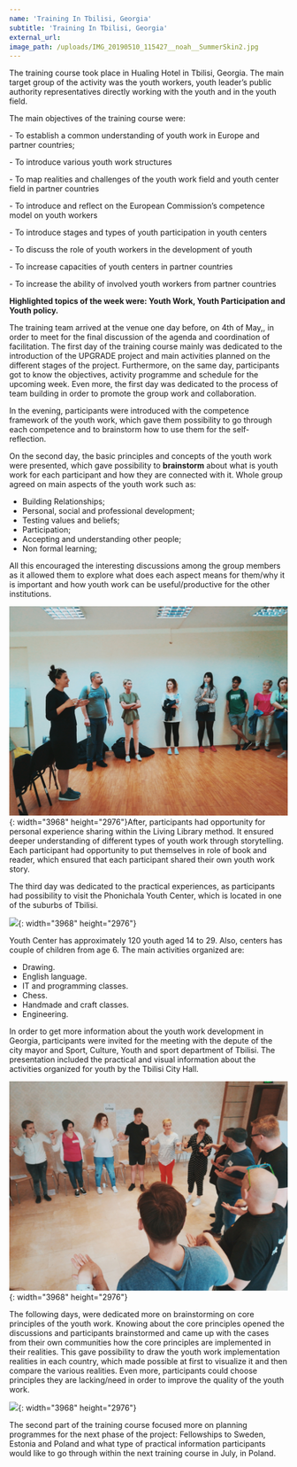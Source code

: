 ```yaml
---
name: 'Training In Tbilisi, Georgia'
subtitle: 'Training In Tbilisi, Georgia'
external_url:
image_path: /uploads/IMG_20190510_115427__noah__SummerSkin2.jpg
---
```


The training course took place in Hualing Hotel in Tbilisi, Georgia. The main target group of the activity was the youth workers, youth leader’s public authority representatives directly working with the youth and in the youth field.

The main objectives of the training course were:

\- To establish a common understanding of youth work in Europe and partner countries;

\- To introduce various youth work structures

\- To map realities and challenges of the youth work field and youth center field in partner countries

\- To introduce and reflect on the European Commission’s competence model on youth workers

\- To introduce stages and types of youth participation in youth centers

\- To discuss the role of youth workers in the development of youth

\- To increase capacities of youth centers in partner countries

\- To increase the ability of involved youth workers from partner countries

**Highlighted topics of the week were: Youth Work, Youth Participation and Youth policy.**

The training team arrived at the venue one day before, on 4th of May,, in order to meet for the final discussion of the agenda and coordination of facilitation. The first day of the training course mainly was dedicated to the introduction of the UPGRADE project and main activities planned on the different stages of the project. Furthermore, on the same day, participants got to know the objectives, activity programme and schedule for the upcoming week. Even more, the first day was dedicated to the process of team building in order to promote the group work and collaboration.

In the evening, participants were introduced with the competence framework of the youth work, which gave them possibility to go through each competence and to brainstorm how to use them for the self- reflection.

On the second day, the basic principles and concepts of the youth work were presented, which gave possibility to **brainstorm** about what is youth work for each participant and how they are connected with it. Whole group agreed on main aspects of the youth work such as:

* Building Relationships;
* Personal, social and professional development;
* Testing values and beliefs;
* Participation;
* Accepting and understanding other people;
* Non formal learning;

All this encouraged the interesting discussions among the group members as it allowed them to explore what does each aspect means for them/why it is important and how youth work can be useful/productive for the other institutions.

![](/uploads/img-20190508-151541--noah--summerskin2.jpg){: width="3968" height="2976"}After, participants had opportunity for personal experience sharing within the Living Library method. It ensured deeper understanding of different types of youth work through storytelling. Each participant had opportunity to put themselves in role of book and reader, which ensured that each participant shared their own youth work story.

The third day was dedicated to the practical experiences, as participants had possibility to visit the Phonichala Youth Center, which is located in one of the suburbs of Tbilisi.

![](/uploads/img-20190510-121926--noah--summerskin2.jpg){: width="3968" height="2976"}

Youth Center has approximately 120 youth aged 14 to 29. Also, centers has couple of children from age 6. The main activities organized are:

* Drawing.
* English language.
* IT and programming classes.
* Chess.
* Handmade and craft classes.
* Engineering.

In order to get more information about the youth work development in Georgia, participants were invited for the meeting with the depute of the city mayor and Sport, Culture, Youth and sport department of Tbilisi. The presentation included the practical and visual information about the activities organized for youth by the Tbilisi City Hall.

![](/uploads/img-20190506-173505--noah--summerskin2-1.jpg){: width="3968" height="2976"}

The following days, were dedicated more on brainstorming on core principles of the youth work. Knowing about the core principles opened the discussions and participants brainstormed and came up with the cases from their own communities how the core principles are implemented in their realities. This gave possibility to draw the youth work implementation realities in each country, which made possible at first to visualize it and then compare the various realities. Even more, participants could choose principles they are lacking/need in order to improve the quality of the youth work.

![](/uploads/img-20190508-151848--noah--summerskin2.jpg){: width="3968" height="2976"}

The second part of the training course focused more on planning programmes for the next phase of the project: Fellowships to Sweden, Estonia and Poland and what type of practical information participants would like to go through within the next training course in July, in Poland.